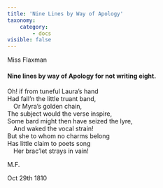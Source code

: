 ```yaml
---
title: 'Nine Lines by Way of Apology'
taxonomy:
    category:
        - docs
visible: false
---
```


<div class="author">Miss Flaxman</div>

#### Nine lines by way of Apology for not writing eight.  
  
Oh! if from tuneful Laura’s hand  
Had fall’n the little truant band,  
&emsp;Or Myra’s golden chain,  
The subject would the verse inspire,  
Some bard might then have seized the lyre,  
&emsp;And waked the vocal strain!  
But she to whom no charms belong  
Has little claim to poets song  
&emsp;Her brac’let strays in vain!  
  
M.F.  
  
Oct 29th 1810